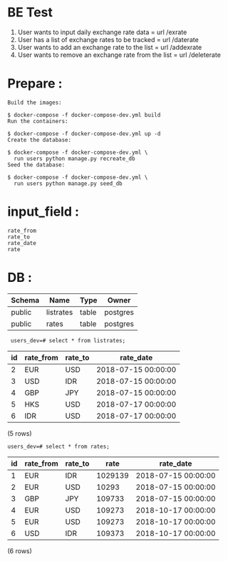 # BE Test

1. User wants to input daily exchange rate data = url /exrate
2. User has a list of exchange rates to be tracked = url /daterate
3. User wants to add an exchange rate to the list = url /addexrate
4. User wants to remove an exchange rate from the list = url /deleterate


# Prepare  :

```
Build the images:

$ docker-compose -f docker-compose-dev.yml build
Run the containers:

$ docker-compose -f docker-compose-dev.yml up -d
Create the database:

$ docker-compose -f docker-compose-dev.yml \
  run users python manage.py recreate_db
Seed the database:

$ docker-compose -f docker-compose-dev.yml \
  run users python manage.py seed_db
```
# input_field :
```
rate_from
rate_to
rate_date
rate
```

# DB : 

| Schema |   Name    | Type  |  Owner       |
|--------|-----------|-------|----------    |
| public | listrates | table | postgres     |
| public | rates     | table | postgres     |

```
 users_dev=# select * from listrates;
```

  | id | rate_from | rate_to |      rate_date          |
  | ---|-----------|---------|---------------------    |
  |  2 | EUR       | USD     | 2018-07-15 00:00:00     |
  |  3 | USD       | IDR     | 2018-07-15 00:00:00     |
  |  4 | GBP       | JPY     | 2018-07-15 00:00:00     |
  |  5 | HKS       | USD     | 2018-07-17 00:00:00     |
  |  6 | IDR       | USD     | 2018-07-17 00:00:00     |
(5 rows)

```
users_dev=# select * from rates;
```

| id | rate_from | rate_to |  rate   |      rate_date         |
|----|-----------|---------|---------|---------------------   |
|  1 | EUR       | IDR     | 1029139 | 2018-07-15 00:00:00    |
|  2 | EUR       | USD     | 10293   | 2018-07-15 00:00:00    |
|  3 | GBP       | JPY     | 109733  | 2018-07-15 00:00:00    |
|  4 | EUR       | USD     | 109273  | 2018-10-17 00:00:00    |
|  5 | EUR       | USD     | 109273  | 2018-10-17 00:00:00    |
|  6 | USD       | IDR     | 109373  | 2018-10-17 00:00:00    |

(6 rows)